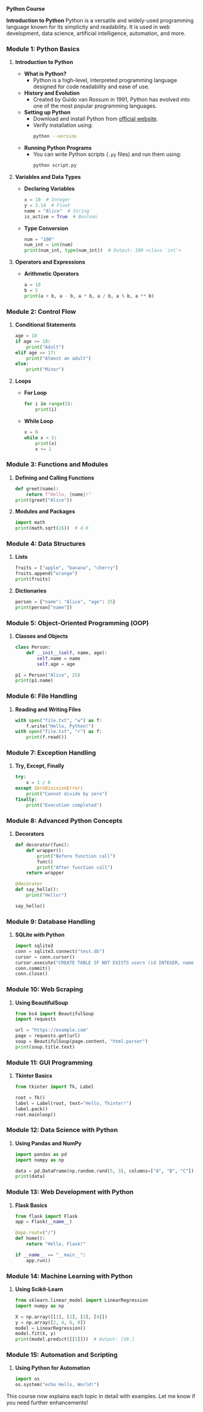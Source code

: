 **Python Course**

**Introduction to Python**
Python is a versatile and widely-used programming language known for its simplicity and readability. It is used in web development, data science, artificial intelligence, automation, and more.

### **Module 1: Python Basics**
1. **Introduction to Python**
   - **What is Python?**
     - Python is a high-level, interpreted programming language designed for code readability and ease of use.
   - **History and Evolution**
     - Created by Guido van Rossum in 1991, Python has evolved into one of the most popular programming languages.
   - **Setting up Python**
     - Download and install Python from [official website](https://www.python.org/).
     - Verify installation using:
       ```bash
       python --version
       ```
   - **Running Python Programs**
     - You can write Python scripts (`.py` files) and run them using:
       ```bash
       python script.py
       ```

2. **Variables and Data Types**
   - **Declaring Variables**
     ```python
     x = 10  # Integer
     y = 3.14  # Float
     name = "Alice"  # String
     is_active = True  # Boolean
     ```
   - **Type Conversion**
     ```python
     num = "100"
     num_int = int(num)
     print(num_int, type(num_int))  # Output: 100 <class 'int'>
     ```

3. **Operators and Expressions**
   - **Arithmetic Operators**
     ```python
     a = 10
     b = 5
     print(a + b, a - b, a * b, a / b, a % b, a ** b)
     ```

### **Module 2: Control Flow**
1. **Conditional Statements**
   ```python
   age = 18
   if age >= 18:
       print("Adult")
   elif age == 17:
       print("Almost an adult")
   else:
       print("Minor")
   ```

2. **Loops**
   - **For Loop**
     ```python
     for i in range(5):
         print(i)
     ```
   - **While Loop**
     ```python
     x = 0
     while x < 5:
         print(x)
         x += 1
     ```

### **Module 3: Functions and Modules**
1. **Defining and Calling Functions**
   ```python
   def greet(name):
       return f"Hello, {name}!"
   print(greet("Alice"))
   ```

2. **Modules and Packages**
   ```python
   import math
   print(math.sqrt(16))  # 4.0
   ```

### **Module 4: Data Structures**
1. **Lists**
   ```python
   fruits = ["apple", "banana", "cherry"]
   fruits.append("orange")
   print(fruits)
   ```

2. **Dictionaries**
   ```python
   person = {"name": "Alice", "age": 25}
   print(person["name"])
   ```

### **Module 5: Object-Oriented Programming (OOP)**
1. **Classes and Objects**
   ```python
   class Person:
       def __init__(self, name, age):
           self.name = name
           self.age = age
   
   p1 = Person("Alice", 25)
   print(p1.name)
   ```

### **Module 6: File Handling**
1. **Reading and Writing Files**
   ```python
   with open("file.txt", "w") as f:
       f.write("Hello, Python!")
   with open("file.txt", "r") as f:
       print(f.read())
   ```

### **Module 7: Exception Handling**
1. **Try, Except, Finally**
   ```python
   try:
       x = 1 / 0
   except ZeroDivisionError:
       print("Cannot divide by zero")
   finally:
       print("Execution completed")
   ```

### **Module 8: Advanced Python Concepts**
1. **Decorators**
   ```python
   def decorator(func):
       def wrapper():
           print("Before function call")
           func()
           print("After function call")
       return wrapper
   
   @decorator
   def say_hello():
       print("Hello!")
   
   say_hello()
   ```

### **Module 9: Database Handling**
1. **SQLite with Python**
   ```python
   import sqlite3
   conn = sqlite3.connect("test.db")
   cursor = conn.cursor()
   cursor.execute("CREATE TABLE IF NOT EXISTS users (id INTEGER, name TEXT)")
   conn.commit()
   conn.close()
   ```

### **Module 10: Web Scraping**
1. **Using BeautifulSoup**
   ```python
   from bs4 import BeautifulSoup
   import requests
   
   url = "https://example.com"
   page = requests.get(url)
   soup = BeautifulSoup(page.content, "html.parser")
   print(soup.title.text)
   ```

### **Module 11: GUI Programming**
1. **Tkinter Basics**
   ```python
   from tkinter import Tk, Label
   
   root = Tk()
   label = Label(root, text="Hello, Tkinter!")
   label.pack()
   root.mainloop()
   ```

### **Module 12: Data Science with Python**
1. **Using Pandas and NumPy**
   ```python
   import pandas as pd
   import numpy as np
   
   data = pd.DataFrame(np.random.rand(5, 3), columns=["A", "B", "C"])
   print(data)
   ```

### **Module 13: Web Development with Python**
1. **Flask Basics**
   ```python
   from flask import Flask
   app = Flask(__name__)
   
   @app.route("/")
   def home():
       return "Hello, Flask!"
   
   if __name__ == "__main__":
       app.run()
   ```

### **Module 14: Machine Learning with Python**
1. **Using Scikit-Learn**
   ```python
   from sklearn.linear_model import LinearRegression
   import numpy as np
   
   X = np.array([[1], [2], [3], [4]])
   y = np.array([2, 4, 6, 8])
   model = LinearRegression()
   model.fit(X, y)
   print(model.predict([[5]]))  # Output: [10.]
   ```

### **Module 15: Automation and Scripting**
1. **Using Python for Automation**
   ```python
   import os
   os.system("echo Hello, World!")
   ```

This course now explains each topic in detail with examples. Let me know if you need further enhancements!

